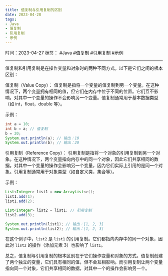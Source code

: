 ```yaml
---
title: 值复制与引用复制的区别
date: 2023-04-28
tags: 
- Java 
- 值复制 
- 引用复制 
- 示例
---
```


时间：2023-04-27
标签： #Java #值复制 #引用复制 #示例

---

值复制和引用复制是在操作变量和对象时的两种不同方式。以下是它们之间的根本区别：

值复制（Value Copy）：
值复制是指将一个变量的值复制到另一个变量。在这种情况下，两个变量拥有相同的值，但它们在内存中位于不同的位置。它们互不影响，对其中一个变量的操作不会影响另一个变量。值复制通常用于基本数据类型（如 int，float，double 等）。

示例：
```java
int a = 10;
int b = a; // 值复制
b = 20;
System.out.println(a); // 输出：10
System.out.println(b); // 输出：20
```

引用复制（Reference Copy）：
引用复制是指将一个对象的引用复制到另一个对象。在这种情况下，两个变量指向内存中的同一个对象，因此它们共享相同的数据。对其中一个变量的操作会影响另一个变量，因为它们实际上引用的是同一个对象。引用复制通常用于对象类型（如自定义类，集合等）。

示例：
```java
List<Integer> list1 = new ArrayList<>();
list1.add(1);
list1.add(2);

List<Integer> list2 = list1; // 引用复制
list2.add(3);

System.out.println(list1); // 输出：[1, 2, 3]
System.out.println(list2); // 输出：[1, 2, 3]
```

在这个例子中，`list2` 是 `list1` 的引用复制。它们都指向内存中的同一个对象，因此对 `list2` 的操作（添加元素 3）也影响了 `list1`。

总之，值复制与引用复制的根本区别在于它们操作变量和对象的方式。值复制创建了两个独立的变量，它们具有相同的值，但不会互相影响。而引用复制让两个变量指向同一个对象，它们共享相同的数据，对其中一个的操作会影响另一个。